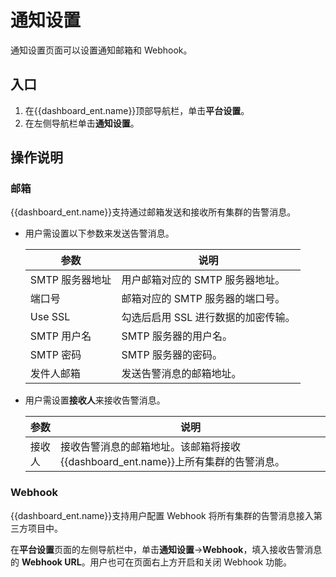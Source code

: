 # 通知设置

通知设置页面可以设置通知邮箱和 Webhook。

## 入口

1. 在{{dashboard_ent.name}}顶部导航栏，单击**平台设置**。
2. 在左侧导航栏单击**通知设置**。

## 操作说明

### 邮箱

{{dashboard_ent.name}}支持通过邮箱发送和接收所有集群的告警消息。
  
- 用户需设置以下参数来发送告警消息。

  | 参数           | 说明                                                         |
  | -------------- | ------------------------------------------------------------ |
  | SMTP 服务器地址 | 用户邮箱对应的 SMTP 服务器地址。                               |
  | 端口号         | 邮箱对应的 SMTP 服务器的端口号。                               |
  | Use SSL        | 勾选后启用 SSL 进行数据的加密传输。                              |
  | SMTP 用户名     | SMTP 服务器的用户名。                                         |
  | SMTP 密码       | SMTP 服务器的密码。                                           |
  | 发件人邮箱     | 发送告警消息的邮箱地址。                                     |

- 用户需设置**接收人**来接收告警消息。

  | 参数           | 说明                                                         |
  | -------------- | ------------------------------------------------------------ |
  | 接收人         | 接收告警消息的邮箱地址。该邮箱将接收{{dashboard_ent.name}}上所有集群的告警消息。 |

### Webhook

{{dashboard_ent.name}}支持用户配置 Webhook 将所有集群的告警消息接入第三方项目中。
  
在**平台设置**页面的左侧导航栏中，单击**通知设置**->**Webhook**，填入接收告警消息的 **Webhook URL**。用户也可在页面右上方开启和关闭 Webhook 功能。